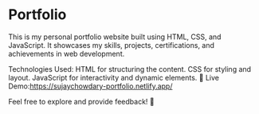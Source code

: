 # Portfolio
This is my personal portfolio website built using HTML, CSS, and JavaScript. It showcases my skills, projects, certifications, and achievements in web development.

Technologies Used:
HTML for structuring the content.
CSS for styling and layout.
JavaScript for interactivity and dynamic elements.
🔗 Live Demo:https://sujaychowdary-portfolio.netlify.app/

Feel free to explore and provide feedback! 🚀
